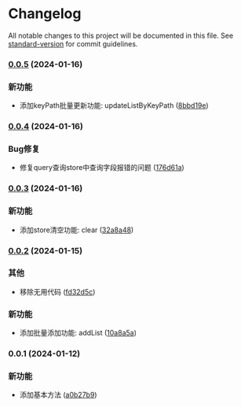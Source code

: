# Changelog

All notable changes to this project will be documented in this file. See [standard-version](https://github.com/conventional-changelog/standard-version) for commit guidelines.

### [0.0.5](https://github.com/renzp94/idxdb/compare/v0.0.4...v0.0.5) (2024-01-16)


### 新功能

* 添加keyPath批量更新功能: updateListByKeyPath ([8bbd19e](https://github.com/renzp94/idxdb/commit/8bbd19eb8bf07a3bf8e5581539c52fad1f642478))

### [0.0.4](https://github.com/renzp94/idxdb/compare/v0.0.3...v0.0.4) (2024-01-16)


### Bug修复

* 修复query查询store中查询字段报错的问题 ([176d61a](https://github.com/renzp94/idxdb/commit/176d61a6b36e2823fe973c4ddb41ae4a75c1de63))

### [0.0.3](https://github.com/renzp94/idxdb/compare/v0.0.2...v0.0.3) (2024-01-16)


### 新功能

* 添加store清空功能: clear ([32a8a48](https://github.com/renzp94/idxdb/commit/32a8a4890d3bb54cf5be64f59f743b74113047a9))

### [0.0.2](https://github.com/renzp94/idxdb/compare/v0.0.1...v0.0.2) (2024-01-15)


### 其他

* 移除无用代码 ([fd32d5c](https://github.com/renzp94/idxdb/commit/fd32d5c6406591f2e3e87f0abb7d46118ecef6cd))


### 新功能

* 添加批量添加功能: addList ([10a8a5a](https://github.com/renzp94/idxdb/commit/10a8a5a74790baebcf7a9aa96fefa84d33d31cd9))

### 0.0.1 (2024-01-12)


### 新功能

* 添加基本方法 ([a0b27b9](https://github.com/renzp94/idxdb/commit/a0b27b96bf3c2c16ee0154075d4d1fc3740a837b))
